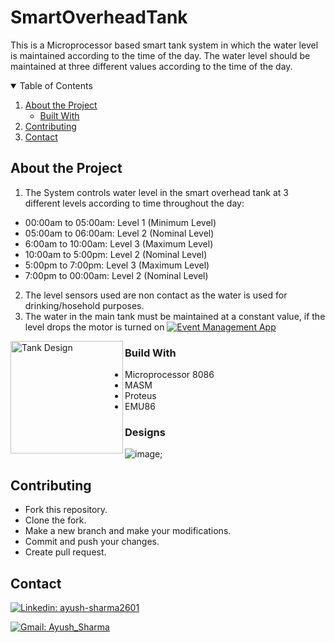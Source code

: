 # SmartOverheadTank
This is a Microprocessor based smart tank system in which the water level is maintained according to the time of the day. The water level should be maintained at three different values according to the time of the day. 

<!-- TABLE OF CONTENTS -->
<details open="open">
  <summary>Table of Contents</summary>
  <ol>
    <li>
      <a href="#about-the-project">About the Project</a>
      <ul>
        <li><a href="#built-with">Built With</a></li>
      </ul>
    </li>
    <li><a href="#contributing">Contributing</a></li>
    <li><a href="#contact">Contact</a></li>
  </ol>
</details>

## About the Project

1. The System controls water level in the smart overhead tank at 3 different levels according to
time throughout the day:
- 00:00am to 05:00am: Level 1 (Minimum Level)
- 05:00am to 06:00am: Level 2 (Nominal Level)
- 6:00am to 10:00am: Level 3 (Maximum Level)
- 10:00am to 5:00pm: Level 2 (Nominal Level)
- 5:00pm to 7:00pm: Level 3 (Maximum Level)
- 7:00pm to 00:00am: Level 2 (Nominal Level)
2. The level sensors used are non contact as the water is used for drinking/hosehold purposes.
3. The water in the main tank must be maintained at a constant value, if the level drops the motor is turned on
[![Event Management App](https://img.shields.io/badge/-Event_Management_App-grey?style=flat-square&logo=Github&logoColor=white&link=https://github.com/ritvij14/Event-management)](https://github.com/ritvij14/Event-management)
<img alt="Tank Design" height="180" src="https://drive.google.com/file/d/1A8FPH4PlVv7jUkZgF6o-JOp2oNtZXjJV/view?usp=sharing" align="left"/>

### Build With

- Microprocessor 8086
- MASM
- Proteus
- EMU86

### Designs

![image](https://drive.google.com/file/d/1A8FPH4PlVv7jUkZgF6o-JOp2oNtZXjJV);


## Contributing
- Fork this repository.
- Clone the fork.
- Make a new branch and make your modifications.
- Commit and push your changes.
- Create pull request.

## Contact
[![Linkedin: ayush-sharma2601](https://img.shields.io/badge/-Ayush_Sharma-blue?style=flat-square&logo=Linkedin&logoColor=white&link=https://www.linkedin.com/in/ayush-sharma-07a571197)](https://www.linkedin.com/in/ayush-sharma-07a571197/)

[![Gmail: Ayush_Sharma](https://img.shields.io/badge/gmail-%23D14836.svg?&style=plastic&logo=gmail&logoColor=white)](mailto:ayushsh2601@gmail.com)
